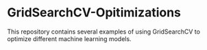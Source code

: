 # GridSearchCV-Opitimizations
This repository contains several examples of using GridSearchCV to optimize different machine learning models. 
